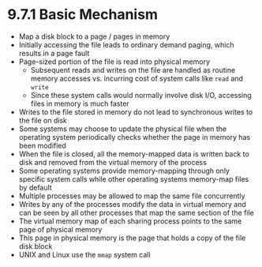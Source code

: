 # 9.7.1 Basic Mechanism

* Map a disk block to a page / pages in memory
* Initially accessing the file leads to ordinary demand paging, which results in a page fault
* Page-sized portion of the file is read into physical memory
  * Subsequent reads and writes on the file are handled as routine memory accesses vs. incurring cost of system calls like `read` and `write`
  * Since these system calls would normally involve disk I/O, accessing files in memory is much faster
* Writes to the file stored in memory do not lead to synchronous writes to the file on disk
 * Some systems may choose to update the physical file when the operating system periodically checks whether the page in memory has been modified
 * When the file is closed, all the memory-mapped data is written back to disk and removed from the virtual memory of the process
* Some operating systems provide memory-mapping through only specific system calls while other operating systems memory-map files by default
* Multiple processes may be allowed to map the same file concurrently
 * Writes by any of the processes modify the data in virtual memory and can be seen by all other processes that map the same section of the file
 * The virtual memory map of each sharing process points to the same page of physical memory
 * This page in physical memory is the page that holds a copy of the file disk block
* UNIX and Linux use the `mmap` system call

